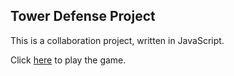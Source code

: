 Tower Defense Project
---------------------
This is a collaboration project, written in JavaScript.

Click [here](https://getgoh.github.io/TowerDefenseProject/) to play the game.
